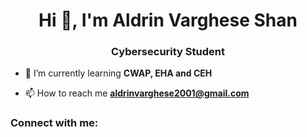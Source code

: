 <h1 align="center">Hi 👋, I'm Aldrin Varghese Shan</h1>
<h3 align="center">Cybersecurity Student</h3>

- 🌱 I’m currently learning **CWAP, EHA and CEH**

- 📫 How to reach me **aldrinvarghese2001@gmail.com**

<h3 align="left">Connect with me:</h3>
<p align="left">
</p>
